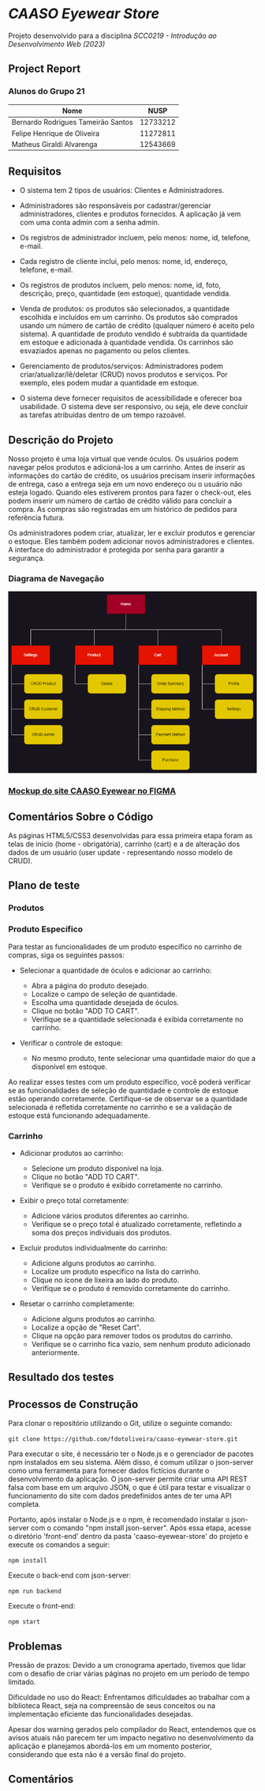# _CAASO Eyewear Store_ 
Projeto desenvolvido para a disciplina _SCC0219 - Introdução ao Desenvolvimento Web (2023)_

## Project Report

### Alunos do Grupo 21

| Nome | NUSP |
| ------ | ------ |
| Bernardo Rodrigues Tameirão Santos | 12733212 |
| Felipe Henrique de Oliveira | 11272811 |
| Matheus Giraldi Alvarenga | 12543669 |

## Requisitos
- O sistema tem 2 tipos de usuários: Clientes e Administradores.

- Administradores são responsáveis por cadastrar/gerenciar administradores, clientes e produtos fornecidos. A aplicação já vem com uma conta admin com a senha admin.

- Os registros de administrador incluem, pelo menos: nome, id, telefone, e-mail.

- Cada registro de cliente inclui, pelo menos: nome, id, endereço, telefone, e-mail.

- Os registros de produtos incluem, pelo menos: nome, id, foto, descrição, preço, quantidade (em estoque), quantidade vendida.

- Venda de produtos: os produtos são selecionados, a quantidade escolhida e incluídos em um carrinho. Os produtos são comprados usando um número de cartão de crédito (qualquer número é aceito pelo sistema). A quantidade de produto vendido é subtraída da quantidade em estoque e adicionada à quantidade vendida. Os carrinhos são esvaziados apenas no pagamento ou pelos clientes.

- Gerenciamento de produtos/serviços: Administradores podem criar/atualizar/lê/deletar (CRUD) novos produtos e serviços. Por exemplo, eles podem mudar a quantidade em estoque.

- O sistema deve fornecer requisitos de acessibilidade e oferecer boa usabilidade. O sistema deve ser responsivo, ou seja, ele deve concluir as tarefas atribuídas dentro de um tempo razoável.

## Descrição do Projeto

Nosso projeto é uma loja virtual que vende óculos. Os usuários podem navegar pelos produtos e adicioná-los a um carrinho. Antes de inserir as informações do cartão de crédito, os usuários precisam inserir informações de entrega, caso a entrega seja em um novo endereço ou o usuário não esteja logado. Quando eles estiverem prontos para fazer o check-out, eles podem inserir um número de cartão de crédito válido para concluir a compra. As compras são registradas em um histórico de pedidos para referência futura.

Os administradores podem criar, atualizar, ler e excluir produtos e gerenciar o estoque. Eles também podem adicionar novos administradores e clientes. A interface do administrador é protegida por senha para garantir a segurança.

### Diagrama de Navegação

![Diagrama de Navegação](navigation_diagram.png)


### [Mockup do site CAASO Eyewear no FIGMA](https://www.figma.com/file/8UUIxMVwJ5aWvJciDRd1N9/Trabalho-WEB?type=design&node-id=3%3A2&t=hfZTwQtrPaKur3k5-1)

## Comentários Sobre o Código
As páginas HTML5/CSS3 desenvolvidas para essa primeira etapa foram as telas de início (home - obrigatória), carrinho (cart) e a de alteração dos dados de um usuário (user update - representando nosso modelo de CRUD).

## Plano de teste

### Produtos

### Produto Específico

Para testar as funcionalidades de um produto específico no carrinho de compras, siga os seguintes passos:

- Selecionar a quantidade de óculos e adicionar ao carrinho:

  - Abra a página do produto desejado.
  - Localize o campo de seleção de quantidade.
  - Escolha uma quantidade desejada de óculos.
  - Clique no botão "ADD TO CART".
  - Verifique se a quantidade selecionada é exibida corretamente no carrinho.

- Verificar o controle de estoque:

  - No mesmo produto, tente selecionar uma quantidade maior do que a disponível em estoque.

Ao realizar esses testes com um produto específico, você poderá verificar se as funcionalidades de seleção de quantidade e controle de estoque estão operando corretamente. Certifique-se de observar se a quantidade selecionada é refletida corretamente no carrinho e se a validação de estoque está funcionando adequadamente.

### Carrinho

- Adicionar produtos ao carrinho:
  
  - Selecione um produto disponível na loja.
  - Clique no botão "ADD TO CART".
  - Verifique se o produto é exibido corretamente no carrinho.

- Exibir o preço total corretamente:

  - Adicione vários produtos diferentes ao carrinho.
  - Verifique se o preço total é atualizado corretamente, refletindo a soma dos preços individuais dos produtos.

- Excluir produtos individualmente do carrinho:

  - Adicione alguns produtos ao carrinho.
  - Localize um produto específico na lista do carrinho.
  - Clique no ícone de lixeira ao lado do produto.
  - Verifique se o produto é removido corretamente do carrinho.

- Resetar o carrinho completamente:

  - Adicione alguns produtos ao carrinho.
  - Localize a opção de "Reset Cart".
  - Clique na opção para remover todos os produtos do carrinho.
  - Verifique se o carrinho fica vazio, sem nenhum produto adicionado anteriormente.

## Resultado dos testes

## Processos de Construção
Para clonar o repositório utilizando o Git, utilize o seguinte comando: 

`git clone https://github.com/fdotoliveira/caaso-eyewear-store.git`

Para executar o site, é necessário ter o Node.js e o gerenciador de pacotes npm instalados em seu sistema. Além disso, é comum utilizar o json-server como uma ferramenta para fornecer dados fictícios durante o desenvolvimento da aplicação. O json-server permite criar uma API REST falsa com base em um arquivo JSON, o que é útil para testar e visualizar o funcionamento do site com dados predefinidos antes de ter uma API completa.

Portanto, após instalar o Node.js e o npm, é recomendado instalar o json-server com o comando "npm install json-server". Após essa etapa, acesse o diretório 'front-end' dentro da pasta 'caaso-eyewear-store' do projeto e execute os comandos a seguir:

`npm install`

Execute o back-end com json-server:

`npm run backend`

Execute o front-end:

`npm start`

## Problemas
Pressão de prazos: Devido a um cronograma apertado, tivemos que lidar com o desafio de criar várias páginas no projeto em um período de tempo limitado.

Dificuldade no uso do React: Enfrentamos dificuldades ao trabalhar com a biblioteca React, seja na compreensão de seus conceitos ou na implementação eficiente das funcionalidades desejadas.

Apesar dos warning gerados pelo compilador do React, entendemos que os avisos atuais não parecem ter um impacto negativo no desenvolvimento da aplicação e planejamos abordá-los em um momento posterior, considerando que esta não é a versão final do projeto.
## Comentários

